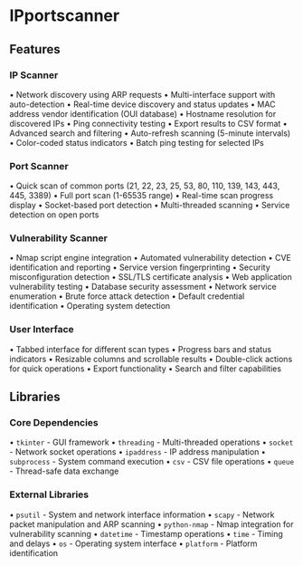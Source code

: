 # IPportscanner

## Features

### IP Scanner
• Network discovery using ARP requests
• Multi-interface support with auto-detection
• Real-time device discovery and status updates
• MAC address vendor identification (OUI database)
• Hostname resolution for discovered IPs
• Ping connectivity testing
• Export results to CSV format
• Advanced search and filtering
• Auto-refresh scanning (5-minute intervals)
• Color-coded status indicators
• Batch ping testing for selected IPs

### Port Scanner
• Quick scan of common ports (21, 22, 23, 25, 53, 80, 110, 139, 143, 443, 445, 3389)
• Full port scan (1-65535 range)
• Real-time scan progress display
• Socket-based port detection
• Multi-threaded scanning
• Service detection on open ports

### Vulnerability Scanner
• Nmap script engine integration
• Automated vulnerability detection
• CVE identification and reporting
• Service version fingerprinting
• Security misconfiguration detection
• SSL/TLS certificate analysis
• Web application vulnerability testing
• Database security assessment
• Network service enumeration
• Brute force attack detection
• Default credential identification
• Operating system detection

### User Interface
• Tabbed interface for different scan types
• Progress bars and status indicators
• Resizable columns and scrollable results
• Double-click actions for quick operations
• Export functionality
• Search and filter capabilities

## Libraries

### Core Dependencies
• `tkinter` - GUI framework
• `threading` - Multi-threaded operations
• `socket` - Network socket operations
• `ipaddress` - IP address manipulation
• `subprocess` - System command execution
• `csv` - CSV file operations
• `queue` - Thread-safe data exchange

### External Libraries
• `psutil` - System and network interface information
• `scapy` - Network packet manipulation and ARP scanning
• `python-nmap` - Nmap integration for vulnerability scanning
• `datetime` - Timestamp operations
• `time` - Timing and delays
• `os` - Operating system interface
• `platform` - Platform identification

